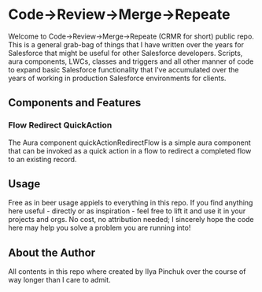 # Code->Review->Merge->Repeate

Welcome to Code->Review->Merge->Repeate (CRMR for short) public repo. This is a general grab-bag of things that I have written over the years for Salesforce that might be useful for other Salesforce developers. Scripts, aura components, LWCs, classes and triggers and all other manner of code to expand basic Salesforce functionality that I've accumulated over the years of working in production Salesforce environments for clients.

## Components and Features

### Flow Redirect QuickAction
The Aura component quickActionRedirectFlow is a simple aura component that can be invoked as a quick action in a flow to redirect a completed flow to an existing record. 

## Usage
Free as in beer usage appiels to everything in this repo. If you find anything here useful - directly or as inspiration - feel free to lift it and use it in your projects and orgs. No cost, no attribution needed; I sincerely hope the code here may help you solve a problem you are running into!

## About the Author
All contents in this repo where created by Ilya Pinchuk over the course of way longer than I care to admit.
